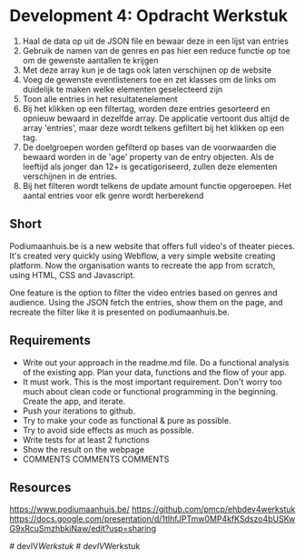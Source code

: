 # Development 4: Opdracht Werkstuk
1) Haal de data op uit de JSON file en bewaar deze in een lijst van entries
2) Gebruik de namen van de genres en pas hier een reduce functie op toe om de gewenste aantallen te krijgen
3) Met deze array kun je de tags ook laten verschijnen op de website
4) Voeg de gewenste eventlisteners toe en zet klasses om de links om duidelijk te maken welke elementen geselecteerd zijn
5) Toon alle entries in het resultatenelement
6) Bij het klikken op een filtertag, worden deze entries gesorteerd en opnieuw bewaard in dezelfde array. De applicatie vertoont dus altijd de array 'entries', maar deze wordt telkens gefiltert bij het klikken op een tag.
7) De doelgroepen worden gefilterd op bases van de voorwaarden die bewaard worden in de 'age' property van de entry objecten. Als de leeftijd als jonger dan 12+ is gecatigoriseerd, zullen deze elementen verschijnen in de entries.
8) Bij het filteren wordt telkens de update amount functie opgeroepen. Het aantal entries voor elk genre wordt herberekend

## Short
Podiumaanhuis.be is a new website that offers full video's of theater pieces. It's created very quickly using Webflow, a  very simple website creating platform. Now the organisation wants to recreate the app from scratch, using HTML, CSS and Javascript.

One feature is the option to filter the video entries based on genres and audience. Using the JSON fetch the entries, show them on the page, and recreate the filter like it is presented on podiumaanhuis.be.

## Requirements
- Write out your approach in the readme.md file. Do a functional analysis of the existing app. Plan your data, functions and the flow of your app.
- It must work. This is the most important requirement. Don't worry too much about clean code or functional programming in the beginning. Create the app, and iterate.
- Push your iterations to github.
- Try to make your code as functional & pure as possible.
- Try to avoid side effects as much as possible.
- Write tests for at least 2 functions
- Show the result on the webpage
- COMMENTS COMMENTS COMMENTS

## Resources
https://www.podiumaanhuis.be/
https://github.com/pmcp/ehbdev4werkstuk
https://docs.google.com/presentation/d/1tlhfJPTmw0MP4kfKSdszo4bUSKwG9xRcuSmzhbkiNaw/edit?usp=sharing

 
#   d e v I V _ W e r k s t u k 
 
 #   d e v I V _ W e r k s t u k 
 
 